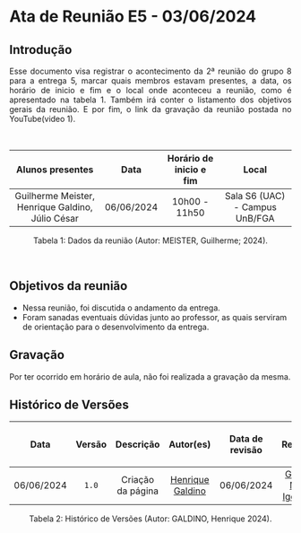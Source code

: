 # Ata de Reunião E5 - 03/06/2024

## Introdução

<p align="justify">
Esse documento visa registrar o acontecimento da  2ª reunião do grupo 8 para a entrega 5, marcar quais membros estavam presentes, a data, os horário de inicio e fim e o local onde aconteceu a reunião, como é apresentado na tabela 1. Também irá conter o listamento dos objetivos gerais da reunião. E por fim, o link da gravação da reunião postada no YouTube(video 1).
</p>

<br />

|                                      Alunos presentes                                 |    Data    | Horário de inicio e fim |      Local       |
| :-----------------------------------------------------------------------------------: | :--------: | :---------------------: | :--------------: |
| Guilherme Meister, Henrique Galdino, Júlio César  | 06/06/2024 |      10h00 - 11h50      | Sala S6 (UAC) - Campus UnB/FGA |

<div style="text-align: center">
<p> Tabela 1: Dados da reunião (Autor: MEISTER, Guilherme; 2024). </p>
</div>

<br />

## Objetivos da reunião

- Nessa reunião, foi discutida o andamento da entrega.
- Foram sanadas eventuais dúvidas junto ao professor, as quais serviram de orientação para o desenvolvimento da entrega.

## Gravação
Por ter ocorrido em horário de aula, não foi realizada a gravação da mesma.

## Histórico de Versões

| <p align="center">Data</p> | <p align="center">Versão</p> | <p align="center">Descrição</p> | <p align="center">Autor(es)</p> | <p align="center">Data de revisão</p> | <p align="center">Revisor(es)</p> |
| :--:       | :----: | :-------: | :---: | :-------------: | :-----: |
| 06/06/2024 | `1.0`  | Criação da página | [Henrique Galdino](https://github.com/hgaldino05) | 06/06/2024 | [Guilherme Meister](https://github.com/gmeister18), [Igor Thiago](https://github.com/alladin-51)|

<div style="text-align: center">
<p> Tabela 2: Histórico de Versões (Autor: GALDINO, Henrique 2024). </p>
</div>
